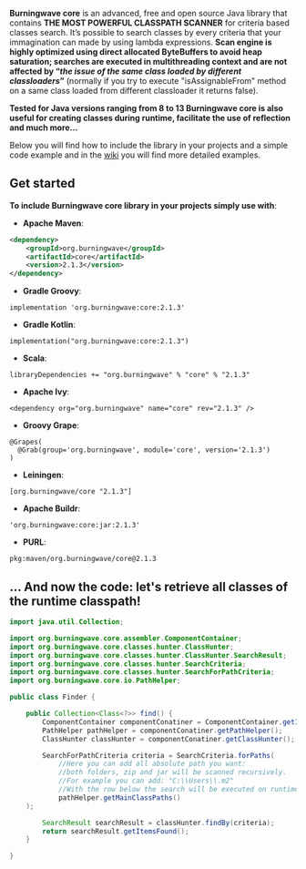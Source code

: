 **Burningwave core** is an advanced, free and open source Java library that contains **THE MOST POWERFUL CLASSPATH SCANNER** for criteria based classes search.
It’s possible to search classes by every criteria that your immagination can made by using lambda expressions. **Scan engine is highly optimized using direct allocated ByteBuffers to avoid heap saturation; searches are executed in multithreading context and are not affected by “_the issue of the same class loaded by different classloaders_”** (normally if you try to execute "isAssignableFrom" method on a same class loaded from different classloader it returns false).

**Tested for Java versions ranging from 8 to 13 Burningwave core is also useful for creating classes during runtime, facilitate the use of reflection and much more...**

Below you will find how to include the library in your projects and a simple code example and in the [wiki](https://github.com/burningwave/core/wiki) you will find more detailed examples.

## Get started

**To include Burningwave core library in your projects simply use with**:

* **Apache Maven**:
```xml
<dependency>
    <groupId>org.burningwave</groupId>
    <artifactId>core</artifactId>
    <version>2.1.3</version>
</dependency>
```

* **Gradle Groovy**:
```
implementation 'org.burningwave:core:2.1.3'
```

* **Gradle Kotlin**:
```
implementation("org.burningwave:core:2.1.3")
```

* **Scala**:
```
libraryDependencies += "org.burningwave" % "core" % "2.1.3"
```

* **Apache Ivy**:
```
<dependency org="org.burningwave" name="core" rev="2.1.3" />
```

* **Groovy Grape**:
```
@Grapes(
  @Grab(group='org.burningwave', module='core', version='2.1.3')
)
```

* **Leiningen**:
```
[org.burningwave/core "2.1.3"]
```

* **Apache Buildr**:
```
'org.burningwave:core:jar:2.1.3'
```

* **PURL**:
```
pkg:maven/org.burningwave/core@2.1.3
```

## ... And now the code: let's retrieve all classes of the runtime classpath!
```java
import java.util.Collection;

import org.burningwave.core.assembler.ComponentContainer;
import org.burningwave.core.classes.hunter.ClassHunter;
import org.burningwave.core.classes.hunter.ClassHunter.SearchResult;
import org.burningwave.core.classes.hunter.SearchCriteria;
import org.burningwave.core.classes.hunter.SearchForPathCriteria;
import org.burningwave.core.io.PathHelper;

public class Finder {

    public Collection<Class<?>> find() {
        ComponentContainer componentConatiner = ComponentContainer.getInstance();
        PathHelper pathHelper = componentConatiner.getPathHelper();
        ClassHunter classHunter = componentConatiner.getClassHunter();

        SearchForPathCriteria criteria = SearchCriteria.forPaths(
            //Here you can add all absolute path you want:
            //both folders, zip and jar will be scanned recursively.
            //For example you can add: "C:\\Users\\.m2"
            //With the row below the search will be executed on runtime Classpaths
            pathHelper.getMainClassPaths()
	);

        SearchResult searchResult = classHunter.findBy(criteria);
        return searchResult.getItemsFound();
    }

}
```
